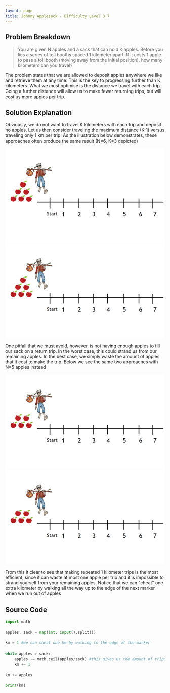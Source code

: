 ```yaml
---
layout: page
title: Johnny Applesack - Difficulty Level 3.7
---
```


## Problem Breakdown
> You are given N apples and a sack that can hold K apples. Before you lies a series of toll booths spaced 1 kilometer apart. If it costs 1 apple to pass a toll booth (moving away from the initial position), how many kilometers can you travel?

The problem states that we are allowed to deposit apples anywhere we like and retrieve them at any time. This is the key to progressing further than K kilometers. What we must optimise is the distance we travel with each trip. Going a further distance will allow us to make fewer returning trips, but will cost us more apples per trip.


## Solution Explanation
Obviously, we do not want to travel K kilometers with each trip and deposit no apples. Let us then consider traveling the maximum distance (K-1) versus traveling only 1 km per trip. As the illustration below demonstrates, these approaches often produce the same result (N=6, K=3 depicted)


![small trips for N=6, K=3](/assets/solution_img/applesack/one_six_demo.gif "N=6, K=3")
![large trips for N=6, K=3](/assets/solution_img/applesack/three_six_demo.gif "N=6, K=3")

One pitfall that we must avoid, however, is not having enough apples to fill our sack on a return trip. In the worst case, this could strand us from our remaining apples. In the best case, we simply waste the amount of apples that it cost to make the trip. Below we see the same two approaches with N=5 apples instead 

![small trips for N=5, K=3](/assets/solution_img/applesack/one_five_demo.gif "N=5, K=3")
![large trips for N=5, K=3](/assets/solution_img/applesack/three_five_demo.gif "N=5, K=3")

From this it clear to see that making repeated 1 kilometer trips is the most efficient, since it can waste at most one apple per trip and it is impossible to strand yourself from your remaining apples. Notice that we can "cheat" one extra kilometer by walking all the way up to the edge of the next marker when we run out of apples

## Source Code

```python
import math

apples, sack = map(int, input().split())

km = 1 #we can cheat one km by walking to the edge of the marker

while apples > sack:
    apples -= math.ceil(apples/sack) #this gives us the amount of trips it will take to move all our apples 1 km
    km += 1

km += apples

print(km)
```
